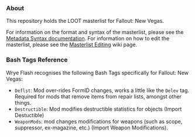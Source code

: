 ### About

This repository holds the LOOT masterlist for Fallout: New Vegas.

For information on the format and syntax of the masterlist, please see the [Metadata Syntax documentation](http://loot.github.io/docs/dev/LOOT%20Metadata%20Syntax.html). For information on how to edit the masterlist, please see the [Masterlist Editing](https://github.com/loot/loot.github.io/wiki/Masterlist-Editing) wiki page.

### Bash Tags Reference

Wrye Flash recognises the following Bash Tags specifically for Fallout: New Vegas:

* `Deflst`: Mod over-rides FormID changes, works a little like the `Delev` tag. Required for mods that remove items from repair lists, amongst other things.
* `Destructible`: Mod modifies destructible statistics for objects (Import Destuctible)
* `WeaponMods`: mod changes modifications for weapons (such as scope, suppressor, ex-magazine, etc.) (Import Weapon Modifications).
